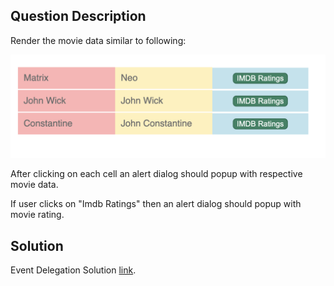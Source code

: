 ## Question Description

Render the movie data similar to following:

![Table](https://raw.githubusercontent.com/manmodesanket/content-archives/main/screenshot.png)

After clicking on each cell an alert dialog should popup with respective movie data.

If user clicks on "Imdb Ratings" then an alert dialog should popup with movie rating.

## Solution

Event Delegation Solution [link](https://codesandbox.io/s/bubbling-problem-8erwc).